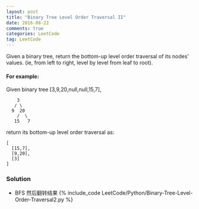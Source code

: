 ```yaml
---
layout: post
title: "Binary Tree Level Order Traversal II"
date: 2016-08-22
comments: true
categories: LeetCode
tag: LeetCode
---
```


Given a binary tree, return the bottom-up level order traversal of its nodes' values. (ie, from left to right, level by level from leaf to root).

#### For example:
Given binary tree [3,9,20,null,null,15,7],
```
    3
   / \
  9  20
    /  \
   15   7
```
return its bottom-up level order traversal as:
```
[
  [15,7],
  [9,20],
  [3]
]
```

<!--more-->
### Solution
* BFS 然后翻转结果
{% include_code LeetCode/Python/Binary-Tree-Level-Order-Traversal2.py %}
